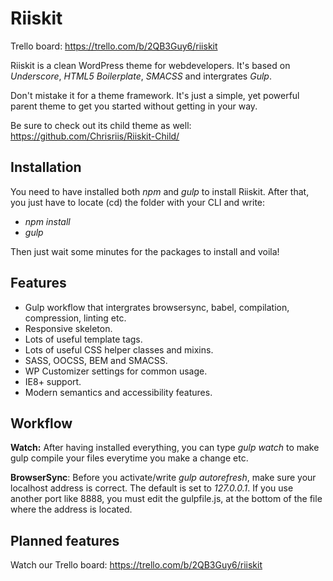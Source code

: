 # Riiskit

Trello board: https://trello.com/b/2QB3Guy6/riiskit

Riiskit is a clean WordPress theme for webdevelopers. It's based on _Underscore_, _HTML5 Boilerplate_, _SMACSS_ and intergrates _Gulp_.

Don't mistake it for a theme framework. It's just a simple, yet powerful parent theme to get you started without getting in your way.

Be sure to check out its child theme as well:
https://github.com/Chrisriis/Riiskit-Child/

## Installation
You need to have installed both _npm_ and _gulp_ to install Riiskit. After that, you just have to locate (cd) the folder with your CLI and write:

* _npm install_
* _gulp_

Then just wait some minutes for the packages to install and voila!

## Features
* Gulp workflow that intergrates browsersync, babel, compilation, compression, linting etc.
* Responsive skeleton.
* Lots of useful template tags.
* Lots of useful CSS helper classes and mixins.
* SASS, OOCSS, BEM and SMACSS.
* WP Customizer settings for common usage.
* IE8+ support.
* Modern semantics and accessibility features.

## Workflow
__Watch:__ After having installed everything, you can type _gulp watch_ to make gulp compile your files everytime you make a change etc.

__BrowserSync__: Before you activate/write _gulp autorefresh_, make sure your localhost address is correct. The default is set to _127.0.0.1_. If you use another port like 8888, you must edit the gulpfile.js, at the bottom of the file where the address is located.

## Planned features
Watch our Trello board: https://trello.com/b/2QB3Guy6/riiskit